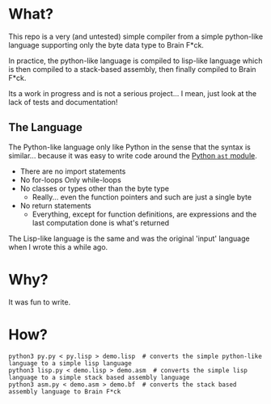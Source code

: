# What?
This repo is a very (and untested) simple compiler from a simple python-like language supporting only the byte data type to Brain F*ck.

In practice, the python-like language is compiled to lisp-like language which is then compiled to a stack-based assembly, then finally compiled to Brain F*ck.

Its a work in progress and is not a serious project... I mean, just look at the lack of tests and documentation!

## The Language
The Python-like language only like Python in the sense that the syntax is similar... because it was easy to write code around the [Python `ast` module](https://docs.python.org/3/library/ast.html).

- There are no import statements
- No for-loops Only while-loops
- No classes or types other than the byte type
  - Really... even the function pointers and such are just a single byte
- No return statements
  - Everything, except for function definitions, are expressions and the last computation done is what's returned

The Lisp-like language is the same and was the original 'input' language when I wrote this a while ago.

# Why?
It was fun to write.

# How?

```commandline
python3 py.py < py.lisp > demo.lisp  # converts the simple python-like language to a simple lisp language
python3 lisp.py < demo.lisp > demo.asm  # converts the simple lisp language to a simple stack based assembly language
python3 asm.py < demo.asm > demo.bf  # converts the stack based assembly language to Brain F*ck
```